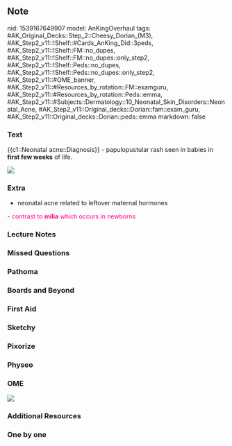 ## Note
nid: 1539167649907
model: AnKingOverhaul
tags: #AK_Original_Decks::Step_2::Cheesy_Dorian_(M3), #AK_Step2_v11::!Shelf::#Cards_AnKing_Did::3peds, #AK_Step2_v11::!Shelf::FM::no_dupes, #AK_Step2_v11::!Shelf::FM::no_dupes::only_step2, #AK_Step2_v11::!Shelf::Peds::no_dupes, #AK_Step2_v11::!Shelf::Peds::no_dupes::only_step2, #AK_Step2_v11::#OME_banner, #AK_Step2_v11::#Resources_by_rotation::FM::examguru, #AK_Step2_v11::#Resources_by_rotation::Peds::emma, #AK_Step2_v11::#Subjects::Dermatology::10_Neonatal_Skin_Disorders::Neonatal_Acne, #AK_Step2_v11::Original_decks::Dorian::fam::exam_guru, #AK_Step2_v11::Original_decks::Dorian::peds::emma
markdown: false

### Text
{{c1::Neonatal acne::Diagnosis}} - papulopustular rash seen in
babies in <b>first few weeks</b> of life.
<div>
  <div><img src="paste-6034429051217.jpg"></div>
</div>

### Extra
- neonatal acne related to leftover maternal hormones
<div>
  - <font color="#FC0280">contrast to <b>milia</b> which occurs in
  newborns</font>
</div>

### Lecture Notes


### Missed Questions


### Pathoma


### Boards and Beyond


### First Aid


### Sketchy


### Pixorize


### Physeo


### OME
<div class="ome-widget">
  <a href="https://onlinemeded.org?ref=anki"><img src=
  "_OME_AnkiFlashcards_General_3.png"></a>
</div>

### Additional Resources


### One by one

